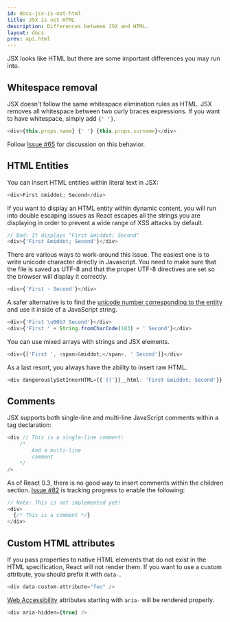```yaml
---
id: docs-jsx-is-not-html
title: JSX is not HTML
description: Differences between JSX and HTML.
layout: docs
prev: api.html
---
```


JSX looks like HTML but there are some important differences you may run into.

## Whitespace removal

JSX doesn't follow the same whitespace elimination rules as HTML. JSX removes all whitespace between two curly braces expressions. If you want to have whitespace, simply add `{' '}`.

```javascript
<div>{this.props.name} {' '} {this.props.surname}</div>
```

Follow [Issue #65](https://github.com/facebook/react/issues/65) for discussion on this behavior.

## HTML Entities

You can insert HTML entities within literal text in JSX:

```javascript
<div>First &middot; Second</div>
```

If you want to display an HTML entity within dynamic content, you will run into double escaping issues as React escapes all the strings you are displaying in order to prevent a wide range of XSS attacks by default.

```javascript
// Bad: It displays "First &middot; Second"
<div>{'First &middot; Second'}</div>
```

There are various ways to work-around this issue. The easiest one is to write unicode character directly in Javascript. You need to make sure that the file is saved as UTF-8 and that the proper UTF-8 directives are set so the browser will display it correctly.

```javascript
<div>{'First · Second'}</div>
```

A safer alternative is to find the [unicode number corresponding to the entity](http://www.fileformat.info/info/unicode/char/b7/index.htm) and use it inside of a JavaScript string.

```javascript
<div>{'First \u00b7 Second'}</div>
<div>{'First ' + String.fromCharCode(183) + ' Second'}</div>
```

You can use mixed arrays with strings and JSX elements.

```javascript
<div>{['First ', <span>&middot;</span>, ' Second']}</div>
```

As a last resort, you always have the ability to insert raw HTML.

```javascript
<div dangerouslySetInnerHTML={{'{{'}}__html: 'First &middot; Second'}} />
```

## Comments

JSX supports both single-line and multi-line JavaScript comments within a tag declaration:

```javascript
<div // This is a single-line comment:
    /*
        And a multi-line
        comment
    */
/>
```

As of React 0.3, there is no good way to insert comments within the children section. [Issue #82](https://github.com/facebook/react/issues/82) is tracking progress to enable the following:

```javascript
// Note: This is not implemented yet!
<div>
  {/* This is a comment */}
</div>
```

## Custom HTML attributes

If you pass properties to native HTML elements that do not exist in the HTML specification, React will not render them. If you want to use a custom attribute, you should prefix it with `data-`.

```javascript
<div data-custom-attribute="foo" />
```

[Web Accessibility](http://www.w3.org/WAI/intro/aria) attributes starting with `aria-` will be rendered properly.

```javascript
<div aria-hidden={true} />
```
